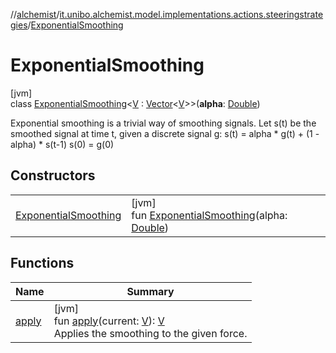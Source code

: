 //[alchemist](../../../index.md)/[it.unibo.alchemist.model.implementations.actions.steeringstrategies](../index.md)/[ExponentialSmoothing](index.md)

# ExponentialSmoothing

[jvm]\
class [ExponentialSmoothing](index.md)<[V](index.md) : [Vector](../../it.unibo.alchemist.model.interfaces.geometry/-vector/index.md)<[V](index.md)>>(**alpha**: [Double](https://kotlinlang.org/api/latest/jvm/stdlib/kotlin/-double/index.html))

Exponential smoothing is a trivial way of smoothing signals. Let s(t) be the smoothed signal at time t, given a discrete signal g: s(t) = alpha * g(t) + (1 - alpha) * s(t-1) s(0) = g(0)

## Constructors

| | |
|---|---|
| [ExponentialSmoothing](-exponential-smoothing.md) | [jvm]<br>fun [ExponentialSmoothing](-exponential-smoothing.md)(alpha: [Double](https://kotlinlang.org/api/latest/jvm/stdlib/kotlin/-double/index.html)) |

## Functions

| Name | Summary |
|---|---|
| [apply](apply.md) | [jvm]<br>fun [apply](apply.md)(current: [V](index.md)): [V](index.md)<br>Applies the smoothing to the given force. |
